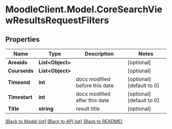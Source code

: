 # MoodleClient.Model.CoreSearchViewResultsRequestFilters

## Properties

Name | Type | Description | Notes
------------ | ------------- | ------------- | -------------
**Areaids** | **List&lt;Object&gt;** |  | [optional] 
**Courseids** | **List&lt;Object&gt;** |  | [optional] 
**Timeend** | **int** | docs modified before this date | [optional] [default to 0]
**Timestart** | **int** | docs modified after this date | [optional] [default to 0]
**Title** | **string** | result title | [optional] 

[[Back to Model list]](../README.md#documentation-for-models) [[Back to API list]](../README.md#documentation-for-api-endpoints) [[Back to README]](../README.md)

